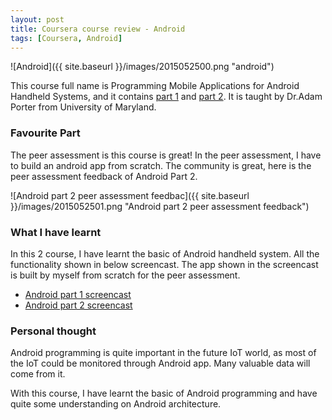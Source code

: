 ```yaml
---
layout: post
title: Coursera course review - Android
tags: [Coursera, Android]
---
```


![Android]({{ site.baseurl }}/images/2015052500.png "android")

This course full name is Programming Mobile Applications for Android Handheld Systems, and it contains
[part 1](https://www.coursera.org/course/androidpart1) and [part 2](https://www.coursera.org/course/androidpart2).
It is taught by Dr.Adam Porter from University of Maryland.

### Favourite Part

The peer assessment is this course is great! In the peer assessment, I have to build an android app from
scratch. The community is great, here is the peer assessment feedback of Android Part 2.

![Android part 2 peer assessment feedbac]({{ site.baseurl }}/images/2015052501.png "Android part 2 peer assessment feedback")

### What I have learnt

In this 2 course, I have learnt the basic of Android handheld system. All the functionality shown in below screencast.
The app shown in the screencast is built by myself from scratch for the peer assessment.

- [Android part 1 screencast](http://youtu.be/TKA1yBfg838)
- [Android part 2 screencast](http://youtu.be/9lSzp1w81Qg)

### Personal thought

Android programming is quite important in the future IoT world, as most of the IoT could be monitored
through Android app. Many valuable data will come from it.

With this course, I have learnt the basic of Android programming and have quite some understanding on
Android architecture.
